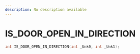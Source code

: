```yaml
---
description: No description available 
---
```


# IS_DOOR_OPEN_IN_DIRECTION

```cpp
int IS_DOOR_OPEN_IN_DIRECTION(int _Unk0, int _Unk1);
```